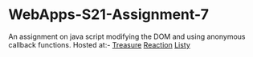 # WebApps-S21-Assignment-7
An assignment on java script modifying the DOM and using anonymous callback functions.
Hosted at:-
[Treasure]( https://44-563-web-apps-s21.github.io/webapps-s21-assignment-7-balumalladi/traesure.html)
[Reaction]( https://44-563-web-apps-s21.github.io/webapps-s21-assignment-7-balumalladi/reaction.html)
[Listy]( https://44-563-web-apps-s21.github.io/webapps-s21-assignment-7-balumalladi/losty.html)
